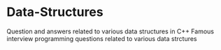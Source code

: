 # Data-Structures
Question and answers related to various data structures in C++
Famous interview programming questions related to various data strctures
